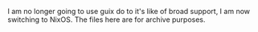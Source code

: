 I am no longer going to use guix do to it's like of broad support, I am now switching to NixOS. The files here are for archive purposes. 
